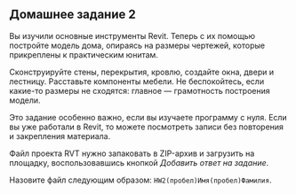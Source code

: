 ## Домашнее задание 2

Вы изучили основные инструменты Revit. Теперь с их помощью постройте модель дома, опираясь на размеры чертежей, которые прикреплены к практическим юнитам.

Сконструируйте стены, перекрытия, кровлю, создайте окна, двери и лестницу. Расставьте компоненты мебели. Не беспокойтесь, если какие-то размеры не сходятся: главное — грамотность построения модели.

Это задание особенно важно, если вы изучаете программу с нуля. Если вы уже работали в Revit, то можете посмотреть записи без повторения и закрепления материала.

Файл проекта RVT нужно запаковать в ZIP-архив и загрузить на площадку, воспользовавшись кнопкой *Добавить ответ на задание*.

Назовите файл следующим образом: `HW2(пробел)Имя(пробел)Фамилия`.
